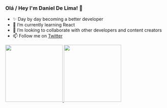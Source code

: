 ### Olá / Hey I'm Daniel De Lima! 👋

- ✨ Day by day becoming a better developer
- 🌱 I’m currently learning React
- 🎃 I’m looking to collaborate with other developers and content creators
- 📫 Follow me on [Twitter](https://twitter.com/dndanli) <br>

 <div>
  <a href="https://github.com/dndanli">
  <img height="180em" src="https://github-readme-stats.vercel.app/api?username=dndanli&show_icons=true&theme=dark&include_all_commits=true&count_private=true"/>
    
  <img height="180em" src="https://github-readme-stats.vercel.app/api/top-langs/?username=dndanli&layout=compact&langs_count=7&theme=dark&hide=Hangman-Game"/>
</div>


